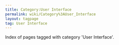 ```yaml
---
title: Category:User Interface
permalink: wiki/Category%3AUser_Interface
layout: tagpage
tag: User Interface
---
```


Index of pages tagged with category 'User Interface'.
